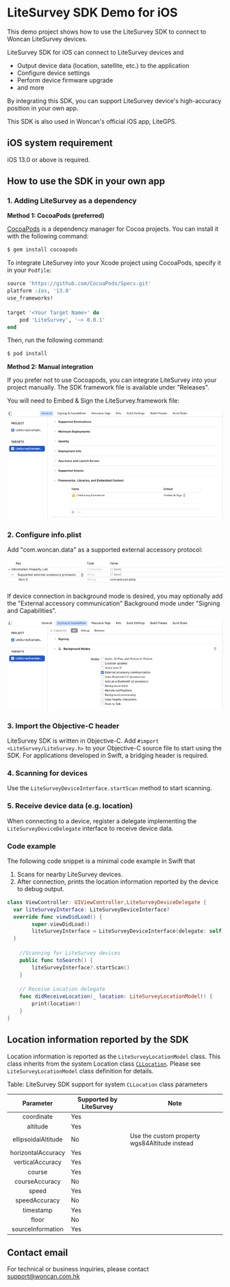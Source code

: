 # LiteSurvey SDK Demo for iOS

This demo project shows how to use the LiteSurvey SDK to connect to Woncan LiteSurvey devices.

LiteSurvey SDK for iOS can connect to LiteSurvey devices and

- Output device data (location, satellite, etc.) to the application
- Configure device settings
- Perform device firmware upgrade
- and more

By integrating this SDK, you can support LiteSurvey device's high-accuracy position in your own app.

This SDK is also used in Woncan's official iOS app, LiteGPS.

## iOS system requirement

iOS 13.0 or above is required.

## How to use the SDK in your own app

### 1. Adding LiteSurvey as a dependency

**Method 1: CocoaPods (preferred)**

[CocoaPods](http://cocoapods.org) is a dependency manager for Cocoa projects. You can install it with the following command:

```bash
$ gem install cocoapods
```

To integrate LiteSurvey into your Xcode project using CocoaPods, specify it in your `Podfile`:

```ruby
source 'https://github.com/CocoaPods/Specs.git'
platform :ios, '13.0'
use_frameworks!

target '<Your Target Name>' do
    pod 'LiteSurvey', '~> 0.0.1'
end
```

Then, run the following command:

```bash
$ pod install
```

**Method 2: Manual integration**

If you prefer not to use Cocoapods, you can integrate LiteSurvey into your project manually. The SDK framework file is available under "Releases".

You will need to Embed & Sign the LiteSurvey.framework file:

![](Images/EmbeddedContent.jpg)

### 2. Configure info.plist

Add "com.woncan.data" as a supported external accessory protocol:

![](Images/SupportedExternalAccessoryProtocols.jpg)

If device connection in background mode is desired, you may optionally add the "External accessory communication" Background mode under "Signing and Capabilities".

![](Images/BackgroundModes.jpg)

### 3. Import the Objective-C header

LiteSurvey SDK is written in Objective-C. Add `#import <LiteSurvey/LiteSurvey.h>` to your Objective-C source file to start using the SDK. For applications developed in Swift, a bridging header is required.

### 4. Scanning for devices

Use the `LiteSurveyDeviceInterface.startScan` method to start scanning.

### 5. Receive device data (e.g. location)

When connecting to a device, register a delegate implementing the `LiteSurveyDeviceDelegate` interface to receive device data.

### Code example

The following code snippet is a minimal code example in Swift that

1. Scans for nearby LiteSurvey devices.
2. After connection, prints the location information reported by the device to debug output.

```Swift
class ViewController: UIViewController,LiteSurveyDeviceDelegate {
  var liteSurveyInterface: LiteSurveyDeviceInterface?
  override func viewDidLoad() {
        super.viewDidLoad()
        liteSurveyInterface = LiteSurveyDeviceInterface(delegate: self)
  }

    //Scanning for LiteSurvey devices
    public func toSearch() {
        liteSurveyInterface?.startScan()
    }

    // Receive Location delegate
    func didReceiveLocation(_ location: LiteSurveyLocationModel!) {
        print(location!)
    }
}
```

## Location information reported by the SDK

Location information is reported as the `LiteSurveyLocationModel` class. This class inherits from the system Location class [ `CLLocation`](https://developer.apple.com/documentation/corelocation/cllocation?language=objc#). Please see `LiteSurveyLocationModel` class definition for details.

Table: LiteSurvey SDK support for system `CLLocation` class parameters

|      Parameter      | Supported by LiteSurvey | Note                                          |
| :-----------------: | ----------------------- | --------------------------------------------- |
|     coordinate      | Yes                     |                                               |
|      altitude       | Yes                     |                                               |
| ellipsoidalAltitude | No                      | Use the custom property wgs84Altitude instead |
| horizontalAccuracy  | Yes                     |                                               |
|  verticalAccuracy   | Yes                     |                                               |
|       course        | Yes                     |                                               |
|   courseAccuracy    | No                      |                                               |
|        speed        | Yes                     |                                               |
|    speedAccuracy    | No                      |                                               |
|      timestamp      | Yes                     |                                               |
|        floor        | No                      |                                               |
|  sourceInformation  | Yes                     |                                               |

## Contact email

For technical or business inquiries, please contact support@woncan.com.hk
